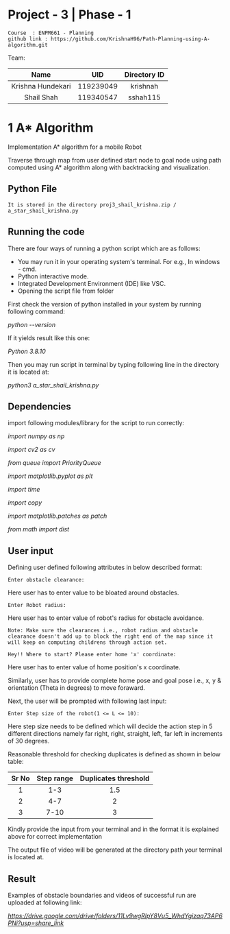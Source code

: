 # Project - 3 | Phase - 1
```
Course  : ENPM661 - Planning
github link : https://github.com/KrishnaH96/Path-Planning-using-A-algorithm.git
```
Team: 

|Name|UID|Directory ID|
|:---:|:---:|:---:|
|Krishna Hundekari|119239049|krishnah|
|Shail Shah|119340547|sshah115|

# 1 A* Algorithm

Implementation A* algorithm for a mobile Robot

Traverse through map from user defined start node to goal node using path computed using A* algorithm along with backtracking and visualization.

## Python File 
```
It is stored in the directory proj3_shail_krishna.zip / a_star_shail_krishna.py
```
## Running the code
There are four ways of running a python script which are as follows:

 - You may run it in your operating system's terminal. For e.g., In windows - cmd.
 - Python interactive mode.
 - Integrated Development Environment (IDE) like VSC.
 - Opening the script file from folder

First check the version of python installed in your system by running following command:

*python --version*

If it yields result like this one:

*Python 3.8.10*

Then you may run script in terminal by typing following line in the directory it is located at:

*python3 a_star_shail_krishna.py*

## Dependencies

import following modules/library for the script to run correctly: 

*import  numpy as np*  			

*import cv2 as cv*  								

*from queue import PriorityQueue*  								

*import matplotlib.pyplot as plt*  								

*import time*  	

*import copy*

*import matplotlib.patches as patch*

*from math import dist*

## User input

Defining user defined following attributes in below described format:
```
Enter obstacle clearance:
```
Here user has to enter value to be bloated around obstacles.

```
Enter Robot radius:
```
Here user has to enter value of robot's radius for obstacle avoidance.

```
Note: Make sure the clearances i.e., robot radius and obstacle clearance doesn't add up to block the right end of the map since it will keep on computing childrens through action set.
```

```
Hey!! Where to start? Please enter home 'x' coordinate:
```
Here user has to enter value of home position's x coordinate.

Similarly, user has to provide complete home pose and goal pose i.e., x, y & orientation (Theta in degrees) to move foraward.

Next, the user will be prompted with following last input:
```
Enter Step size of the robot(1 <= L <= 10):
```
Here step size needs to be defined which will decide the action step in 5 different directions namely far right, right, straight, left, far left in increments of 30 degrees.

Reasonable threshold for checking duplicates is defined as shown in below table:

|Sr No|Step range|Duplicates threshold|
|:---:|:---:|:---:|
|1|1-3|1.5|
|2|4-7|2|
|3|7-10|3|

Kindly provide the input from your terminal and in the format it is explained above for correct implementation

The output file of video will be generated at the directory path your terminal is located at.

## Result

Examples of obstacle boundaries and videos of successful run are uploaded at following link:

*https://drive.google.com/drive/folders/11Lv9wgRlpY8Vu5_WhdYgizaq73AP6PNi?usp=share_link*
